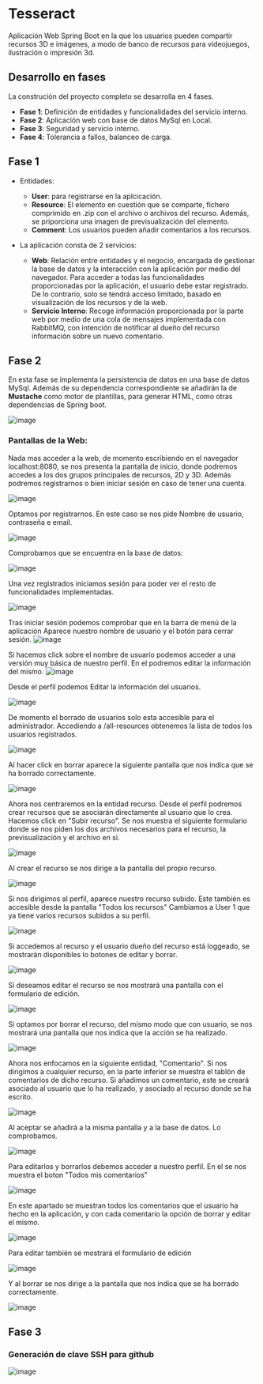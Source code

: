 # Tesseract
Aplicación Web Spring Boot en la que los usuarios pueden compartir recursos 3D e imágenes, a modo de banco de recursos para videojuegos, ilustración o impresión 3d.

## Desarrollo en fases
La construción del proyecto completo se desarrolla en 4 fases.
  
  - **Fase 1**: Definición de entidades y funcionalidades del servicio interno.
  - **Fase 2**: Aplicación web con base de datos MySql en Local.
  - **Fase 3**: Seguridad y servicio interno.
  - **Fase 4**: Tolerancia a fallos, balanceo de carga.

## Fase 1
 - Entidades:
   + **User**: para registrarse en la aplcicación.
   + **Resource**: El elemento en cuestión que se comparte, fichero comprimido en .zip con el archivo o archivos del recurso. Además, se priporciona una imagen de previsualización del elemento.
   + **Comment**: Los usuarios pueden añadir comentarios a los recursos.

- La aplicación consta de 2 servicios:
   + **Web**: Relación entre entidades y el negocio, encargada de gestionar la base de datos y la interacción con la aplicación por medio del navegador. Para acceder a todas las funcionalidades proporcionadas por la aplicación, el usuario debe estar registrado. De lo contrario, solo se tendrá acceso limitado, basado en visualización de los recursos y de la web.
   + **Servicio Interno**: Recoge información proporcionada por la parte web por medio de una cola de mensajes implementada con RabbitMQ, con intención de notificar al dueño del recurso información sobre un nuevo comentario.


## Fase 2

En esta fase se implementa la persistencia de datos en una base de datos MySql. Además de su dependencia correspondiente se añadirán la de **Mustache** como motor de plantillas, para generar HTML, como otras dependencias de Spring boot.

![image](https://github.com/DaniCP909/Tesseract/assets/123632882/1361b628-1ea7-4f77-8362-0bbd8a08085e)

### Pantallas de la Web:

Nada mas acceder a la web, de momento escribiendo en el navegador localhost:8080, se nos presenta la pantalla de inicio, donde podremos accedes a los dos grupos principales de recursos, 2D y 3D. Además podremos registrarnos o bien iniciar sesión en caso de tener una cuenta. 

![image](https://github.com/DaniCP909/Tesseract/assets/123632882/6075a176-d5dd-47be-845b-7332d892006a)



Optamos por registrarnos. En este caso se nos pide Nombre de usuario, contraseña e email.

![image](https://github.com/DaniCP909/Tesseract/assets/123632882/f55c710b-00c3-47d6-af75-90599c0f12fd)

Comprobamos que se encuentra en la base de datos:

![image](https://github.com/DaniCP909/Tesseract/assets/123632882/120e53f3-4557-45b0-a576-48eed85ac74d)

Una vez registrados iniciamos sesión para poder ver el resto de funcionalidades implementadas.

![image](https://github.com/DaniCP909/Tesseract/assets/123632882/33ebc050-4ea7-4b7e-ac86-becf3e79ba0f)


Tras iniciar sesión podemos comprobar que en la barra de menú de la aplicación Aparece nuestro nombre de usuario y el botón para cerrar sesión.
![image](https://github.com/DaniCP909/Tesseract/assets/123632882/59e03b3a-3f9d-4cf6-9163-b5feafe7a3e1)

Si hacemos click sobre el nombre de usuario podemos acceder a una versión muy básica de nuestro perfil. En el podremos editar la información del mismo.
![image](https://github.com/DaniCP909/Tesseract/assets/123632882/c766c3a3-2140-46ae-9f0b-fc453cde2eec)

Desde el perfil podemos Editar la información del usuarios.

![image](https://github.com/DaniCP909/Tesseract/assets/123632882/9e86f063-22e6-4081-a777-537bf74b2803)

De momento el borrado de usuarios solo esta accesible para el administrador. Accediendo a /all-resources obtenemos la lista de todos los usuarios registrados.

![image](https://github.com/DaniCP909/Tesseract/assets/123632882/ab6d1703-9b3e-4ddc-a56f-ebe53c5816de)

Al hacer click en borrar aparece la siguiente pantalla que nos indica que se ha borrado correctamente.

![image](https://github.com/DaniCP909/Tesseract/assets/123632882/83288cb3-43a6-4c14-8afe-0e5555fcc36b)

Ahora nos centraremos en la entidad recurso.
Desde el perfil podremos crear recursos que se asociarán directamente al usuario que lo crea. Hacemos click en "Subir recurso". Se nos muestra el siguiente formulario donde se nos piden los dos archivos necesarios para el recurso, la previsualización y el archivo en si.

![image](https://github.com/DaniCP909/Tesseract/assets/123632882/bfc72387-1c5b-4a10-9e35-b37d1d56cb0c)

Al crear el recurso se nos dirige a la pantalla del propio recurso.

![image](https://github.com/DaniCP909/Tesseract/assets/123632882/48185958-2dee-4b41-a0dc-0a39be4b0371)

Si nos dirigimos al perfil, aparece nuestro recurso subido. Este también es accesible desde la pantalla "Todos los recursos"
Cambiamos a User 1 que ya tiene varios recursos subidos a su perfil.

![image](https://github.com/DaniCP909/Tesseract/assets/123632882/40ea45b9-0ca8-4059-ab03-dbd7f7329c2d)

Si accedemos al recurso y el usuario dueño del recurso está loggeado, se mostrarán disponibles lo botones de editar y borrar. 

![image](https://github.com/DaniCP909/Tesseract/assets/123632882/c2e27749-1a3b-470e-ab5e-eb36640395b1)

Si deseamos editar el recurso se nos mostrará una pantalla con el formulario de edición.

![image](https://github.com/DaniCP909/Tesseract/assets/123632882/25712436-656c-4114-8cbe-1a4487eee120)

Si optamos por borrar el recurso, del mismo modo que con usuario, se nos mostrará una pantalla que nos indica que la acción se ha realizado.

![image](https://github.com/DaniCP909/Tesseract/assets/123632882/bff8de93-7b07-414b-a2fc-4bea61b4e205)

Ahora nos enfocamos en la siguiente entidad, "Comentario".
Si nos dirigimos a cualquier recurso, en la parte inferior se muestra el tablón de comentarios de dicho recurso. 
Si añadimos un comentario, este se creará asociado al usuario que lo ha realizado, y asociado al recurso donde se ha escrito. 

![image](https://github.com/DaniCP909/Tesseract/assets/123632882/53a5fb56-d6a6-4358-ab0a-5b39fc6dbd55)

Al aceptar se añadirá a la misma pantalla y a la base de datos. Lo comprobamos.

![image](https://github.com/DaniCP909/Tesseract/assets/123632882/32d915cf-6439-47f7-8471-410914361a1b)

Para editarlos y borrarlos debemos acceder a nuestro perfil. En el se nos muestra el boton "Todos mis comentarios"

![image](https://github.com/DaniCP909/Tesseract/assets/123632882/ea0007fd-456a-4618-a3a7-8c102f020f48)

En este apartado se muestran todos los comentarios que el usuario ha hecho en la aplicación, y con cada comentario la opción de borrar y editar el mismo.

![image](https://github.com/DaniCP909/Tesseract/assets/123632882/cbcff48f-ee34-4cf3-89a4-9f323f319cc7)

Para editar también se mostrará el formulario de edición

![image](https://github.com/DaniCP909/Tesseract/assets/123632882/926b838d-f7a0-4979-87ec-11a8d1e59d89)

Y al borrar se nos dirige a la pantalla que nos indica que se ha borrado correctamente.

![image](https://github.com/DaniCP909/Tesseract/assets/123632882/c0bf629b-fc60-4e7c-8a5d-7b81b31a2858)



## Fase 3













### Generación de clave SSH para github

![image](https://github.com/DaniCP909/Tesseract/assets/123632882/60faac96-25dd-4178-8a0f-d99a3ce418a3)


